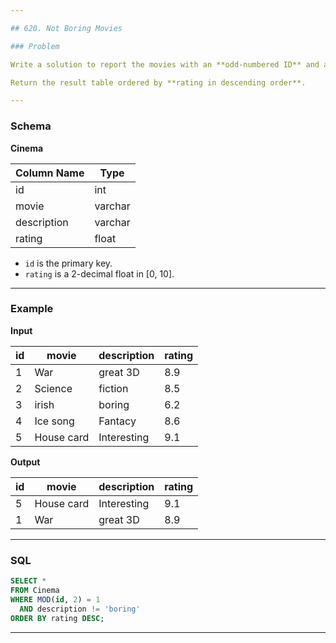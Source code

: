 ```yaml
---

## 620. Not Boring Movies

### Problem

Write a solution to report the movies with an **odd-numbered ID** and a **description that is not "boring"**.

Return the result table ordered by **rating in descending order**.

---
```


### Schema

**Cinema**

| Column Name | Type    |
|-------------|---------|
| id          | int     |
| movie       | varchar |
| description | varchar |
| rating      | float   |

- `id` is the primary key.
- `rating` is a 2-decimal float in [0, 10].

---

### Example

**Input**

| id | movie      | description | rating |
|----|------------|-------------|--------|
| 1  | War        | great 3D    | 8.9    |
| 2  | Science    | fiction     | 8.5    |
| 3  | irish      | boring      | 6.2    |
| 4  | Ice song   | Fantacy     | 8.6    |
| 5  | House card | Interesting | 9.1    |

**Output**

| id | movie      | description | rating |
|----|------------|-------------|--------|
| 5  | House card | Interesting | 9.1    |
| 1  | War        | great 3D    | 8.9    |

---

### SQL

```sql
SELECT *
FROM Cinema
WHERE MOD(id, 2) = 1
  AND description != 'boring'
ORDER BY rating DESC;
```

---
